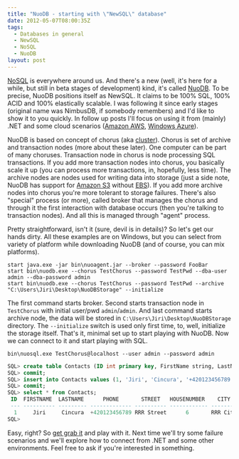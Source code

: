 ```yaml
---
title: "NuoDB - starting with \"NewSQL\" database"
date: 2012-05-07T08:00:35Z
tags:
  - Databases in general
  - NewSQL
  - NoSQL
  - NuoDB
layout: post
---
```

[NoSQL][1] is everywhere around us. And there's a new (well, it's here for a while, but still in beta stages of development) kind, it's called [NuoDB][2]. To be precise, NuoDB positions itself as NewSQL. It claims to be 100% SQL, 100% ACID and 100% elastically scalable. I was following it since early stages (original name was NimbusDB, if somebody remembers) and I'd like to show it to you quickly. In follow up posts I'll focus on using it from (mainly) .NET and some cloud scenarios ([Amazon AWS][3], [Windows Azure][4]).

NuoDB is based on concept of chorus (aka [cluster][5]). Chorus is set of archive and transaction nodes (more about these later). One computer can be part of many choruses. Transaction node in chorus is node processing SQL transactions. If you add more transaction nodes into chorus, you basically scale it up (you can process more transactions, in, hopefully, less time). The archive nodes are nodes used for writing data into storage (just a side note, NuoDB has support for [Amazon S3][6] without [EBS][7]). If you add more archive nodes into chorus you're more tolerant to storage failures. There's also "special" process (or more), called broker that manages the chorus and through it the first interaction with database occurs (then you're talking to transaction nodes). And all this is managed through "agent" process.

Pretty straightforward, isn't it (sure, devil is in details)? So let's get our hands dirty. All these examples are on Windows, but you can select from variety of platform while downloading NuoDB (and of course, you can mix platforms).

```text
start java.exe -jar bin\nuoagent.jar --broker --password FooBar
start bin\nuodb.exe --chorus TestChorus --password TestPwd --dba-user admin --dba-password admin
start bin\nuodb.exe --chorus TestChorus --password TestPwd --archive "C:\Users\Jiri\Desktop\NuoDBStorage" --initialize
```

The first command starts broker. Second starts transaction node in `TestChorus` with initial user/pwd `admin`/`admin`. And last command starts archive node, the data will be stored in `C:\Users\Jiri\Desktop\NuoDBStorage` directory. The `--initialize` switch is used only first time, to, well, initialize the storage itself. That's it, minimal set up to start playing with NuoDB. Now we can connect to it and start playing with SQL.

```text
bin\nuosql.exe TestChorus@localhost --user admin --password admin
```

```sql
SQL> create table Contacts (ID int primary key, FirstName string, LastName string, Phone string, Street string, HouseNumber int, City string);
SQL> commit;
SQL> insert into Contacts values (1, 'Jiri', 'Cincura', '+420123456789', 'RRR Street', 6, 'RRR City');
SQL> commit;
SQL> select * from Contacts;
 ID  FIRSTNAME  LASTNAME      PHONE       STREET   HOUSENUMBER    CITY
 --- ---------- --------- ------------- ---------- ------------ --------
  1     Jiri     Cincura  +420123456789 RRR Street      6       RRR City
SQL>
```

Easy, right? So [get grab it][8] and play with it. Next time we'll try some failure scenarios and we'll explore how to connect from .NET and some other environments. Feel free to ask if you're interested in something.

[1]: http://en.wikipedia.org/wiki/NoSQL
[2]: http://www.nuodb.com/
[3]: http://aws.amazon.com/
[4]: http://www.windowsazure.com/
[5]: http://en.wikipedia.org/wiki/Computer_cluster
[6]: http://aws.amazon.com/s3/
[7]: http://aws.amazon.com/ebs/
[8]: https://www.nuodb.com/download.php